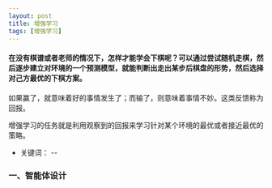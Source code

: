 ```yaml
---
layout: post
title: 增强学习
tags: [增强学习]
---
```

#### 在没有棋谱或者老师的情况下，怎样才能学会下棋呢？可以通过尝试随机走棋，然后逐步建立对环境的一个预测模型，就能判断出走出某步后棋盘的形势，然后选择对己方最优的下棋方案。

如果赢了，就意味着好的事情发生了；而输了，则意味着事情不妙。这类反馈称为回报。

增强学习的任务就是利用观察到的回报来学习针对某个环境的最优或者接近最优的策略。

* 关键词： --

### 一、智能体设计